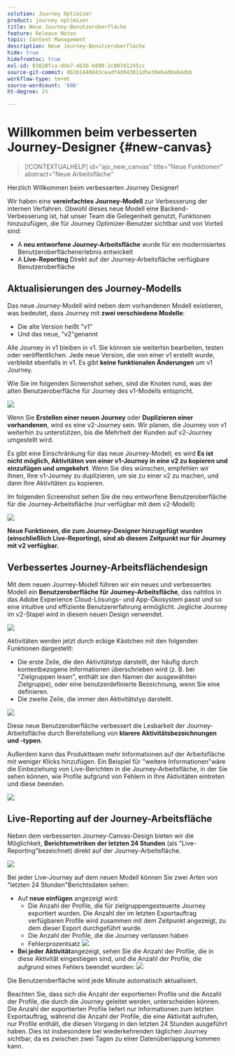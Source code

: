 ```yaml
---
solution: Journey Optimizer
product: journey optimizer
title: Neue Journey-Benutzeroberfläche
feature: Release Notes
topic: Content Management
description: Neue Journey-Benutzeroberfläche
hide: true
hidefromtoc: true
exl-id: 03828fca-dde7-4b3b-b890-2c007d1245cc
source-git-commit: 0b1b1440d43ceadf4d943011d5e30e6ad0a64dbb
workflow-type: tm+mt
source-wordcount: '686'
ht-degree: 1%

---
```


# Willkommen beim verbesserten Journey-Designer {#new-canvas}

>[!CONTEXTUALHELP]
>id="ajo_new_canvas"
>title="Neue Funktionen"
>abstract="Neue Arbeitsfläche"

Herzlich Willkommen beim verbesserten Journey Designer!

Wir haben eine **vereinfachtes Journey-Modell** zur Verbesserung der internen Verfahren. Obwohl dieses neue Modell eine Backend-Verbesserung ist, hat unser Team die Gelegenheit genutzt, Funktionen hinzuzufügen, die für Journey Optimizer-Benutzer sichtbar und von Vorteil sind:

* A **neu entworfene Journey-Arbeitsfläche** wurde für ein modernisiertes Benutzeroberflächenerlebnis entwickelt
* A **Live-Reporting** Direkt auf der Journey-Arbeitsfläche verfügbare Benutzeroberfläche

## Aktualisierungen des Journey-Modells

Das neue Journey-Modell wird neben dem vorhandenen Modell existieren, was bedeutet, dass Journey mit **zwei verschiedene Modelle**:

* Die alte Version heißt &quot;v1&quot;
* Und das neue, &quot;v2&quot;genannt

Alle Journey in v1 bleiben in v1. Sie können sie weiterhin bearbeiten, testen oder veröffentlichen. Jede neue Version, die von einer v1 erstellt wurde, verbleibt ebenfalls in v1. Es gibt **keine funktionalen Änderungen** um v1 Journey.

Wie Sie im folgenden Screenshot sehen, sind die Knoten rund, was der alten Benutzeroberfläche für Journey des v1-Modells entspricht.

![](assets/new-canvas.png)

Wenn Sie **Erstellen einer neuen Journey** oder **Duplizieren einer vorhandenen**, wird es eine v2-Journey sein.  Wir planen, die Journey von v1 weiterhin zu unterstützen, bis die Mehrheit der Kunden auf v2-Journey umgestellt wird.

Es gibt eine Einschränkung für das neue Journey-Modell; es wird **Es ist nicht möglich, Aktivitäten von einer v1-Journey in eine v2 zu kopieren und einzufügen und umgekehrt**. Wenn Sie dies wünschen, empfehlen wir Ihnen, Ihre v1-Journey zu duplizieren, um sie zu einer v2 zu machen, und dann Ihre Aktivitäten zu kopieren.

Im folgenden Screenshot sehen Sie die neu entworfene Benutzeroberfläche für die Journey-Arbeitsfläche (nur verfügbar mit dem v2-Modell):

![](assets/new-canvas2.png)

**Neue Funktionen, die zum Journey-Designer hinzugefügt wurden (einschließlich Live-Reporting), sind ab diesem Zeitpunkt nur für Journey mit v2 verfügbar.**

## Verbessertes Journey-Arbeitsflächendesign

Mit dem neuen Journey-Modell führen wir ein neues und verbessertes Modell ein **Benutzeroberfläche für Journey-Arbeitsfläche**, das nahtlos in das Adobe Experience Cloud-Lösungs- und App-Ökosystem passt und so eine intuitive und effiziente Benutzererfahrung ermöglicht. Jegliche Journey im v2-Stapel wird in diesem neuen Design verwendet.

![](assets/new-canvas3.gif)

Aktivitäten werden jetzt durch eckige Kästchen mit den folgenden Funktionen dargestellt:

* Die erste Zeile, die den Aktivitätstyp darstellt, der häufig durch kontextbezogene Informationen überschrieben wird (z. B. bei &quot;Zielgruppen lesen&quot;, enthält sie den Namen der ausgewählten Zielgruppe), oder eine benutzerdefinierte Bezeichnung, wenn Sie eine definieren.
* Die zweite Zeile, die immer den Aktivitätstyp darstellt.

![](assets/new-canvas4.png)

Diese neue Benutzeroberfläche verbessert die Lesbarkeit der Journey-Arbeitsfläche durch Bereitstellung von **klarere Aktivitätsbezeichnungen und -typen**.

Außerdem kann das Produktteam mehr Informationen auf der Arbeitsfläche mit weniger Klicks hinzufügen. Ein Beispiel für &quot;weitere Informationen&quot;wäre die Einbeziehung von Live-Berichten in die Journey-Arbeitsfläche, in der Sie sehen können, wie Profile aufgrund von Fehlern in Ihre Aktivitäten eintreten und diese beenden.

![](assets/new-canvas5.png)


## Live-Reporting auf der Journey-Arbeitsfläche

Neben dem verbesserten Journey-Canvas-Design bieten wir die Möglichkeit, **Berichtsmetriken der letzten 24 Stunden** (als &quot;Live-Reporting&quot;bezeichnet) direkt auf der Journey-Arbeitsfläche.

![](assets/new-canvas6.png)

Bei jeder Live-Journey auf dem neuen Modell können Sie zwei Arten von &quot;letzten 24 Stunden&quot;Berichtsdaten sehen:

* Auf **neue einfügen** angezeigt wird:
   * Die Anzahl der Profile, die für zielgruppengesteuerte Journey exportiert wurden. Die Anzahl der im letzten Exportauftrag verfügbaren Profile wird zusammen mit dem Zeitpunkt angezeigt, zu dem dieser Export durchgeführt wurde.
   * Die Anzahl der Profile, die die Journey verlassen haben
   * Fehlerprozentsatz
     ![](assets/new-canvas7.png)
* **Bei jeder Aktivität**angezeigt, sehen Sie die Anzahl der Profile, die in diese Aktivität eingestiegen sind, und die Anzahl der Profile, die aufgrund eines Fehlers beendet wurden:
  ![](assets/new-canvas8.png)

Die Benutzeroberfläche wird jede Minute automatisch aktualisiert.

Beachten Sie, dass sich die Anzahl der exportierten Profile und die Anzahl der Profile, die durch die Journey geleitet werden, unterscheiden können. Die Anzahl der exportierten Profile liefert nur Informationen zum letzten Exportauftrag, während die Anzahl der Profile, die eine Aktivität aufrufen, nur Profile enthält, die diesen Vorgang in den letzten 24 Stunden ausgeführt haben. Dies ist insbesondere bei wiederkehrenden täglichen Journey sichtbar, da es zwischen zwei Tagen zu einer Datenüberlappung kommen kann.
